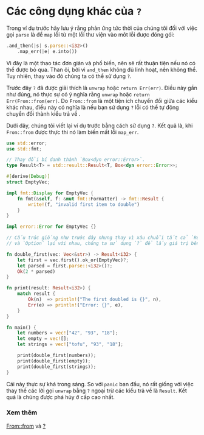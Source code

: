 # Các công dụng khác của `?`
Trong ví dụ trước hãy lưu ý rằng phản ứng tức thời của chúng tôi đối với việc gọi `parse` là để `map` lỗi từ một lỗi thư viện vào môt lỗi được đóng gói: 
```rust
.and_then(|s| s.parse::<i32>()
    .map_err(|e| e.into())
```
Vì đây là một thao tác đơn giản và phổ biến, nên sẽ rất thuận tiện nếu nó có thể được bỏ qua. Than ôi, bởi vì `and_then` không đủ linh hoạt, nên không thể. Tuy nhiên, thay vào đó chúng ta có thể sử dụng `?`.

Trước đây `?` đã được giải thích là `unwrap` hoặc `return Err(err)`. Điều này gần như đúng, nó thực sự có ý nghĩa rằng `unwrap` hoặc `return Err(From::from(err)`. Do `From::from` là một tiện ích chuyển đổi giữa các kiểu khác nhau, điều này có nghĩa là nếu bạn sử dụng `?` lỗi có thể tự động chuyển đổi thành kiểu trả về .

Dưới đây, chúng tôi viết lại ví dụ trước bằng cách sử dụng `?`. Kết quả là, khi `From::from` được thực thi nó làm biến mất lỗi `map_err`. 

```rust
use std::error;
use std::fmt;

// Thay đổi bí danh thành `Box<dyn error::Error>`.
type Result<T> = std::result::Result<T, Box<dyn error::Error>>;

#[derive(Debug)]
struct EmptyVec;

impl fmt::Display for EmptyVec {
    fn fmt(&self, f: &mut fmt::Formatter) -> fmt::Result {
        write!(f, "invalid first item to double")
    }
}

impl error::Error for EmptyVec {}

// Cấu trúc giống như trước đây nhưng thay vì xâu chuỗi tất cả `Results`
// và `Option` lại với nhau, chúng ta sử dụng `?` để lấy giá trị bên trong ngay lập tức.

fn double_first(vec: Vec<&str>) -> Result<i32> {
    let first = vec.first().ok_or(EmptyVec)?;
    let parsed = first.parse::<i32>()?;
    Ok(2 * parsed)
}

fn print(result: Result<i32>) {
    match result {
        Ok(n)  => println!("The first doubled is {}", n),
        Err(e) => println!("Error: {}", e),
    }
}

fn main() {
    let numbers = vec!["42", "93", "18"];
    let empty = vec![];
    let strings = vec!["tofu", "93", "18"];

    print(double_first(numbers));
    print(double_first(empty));
    print(double_first(strings));
}
```
Cái này thực sự khá trong sáng. So với `panic` ban đầu, nó rất giống với việc thay thế các lời gọi `unwrap` bằng `?` ngoại trừ các kiểu trả về là `Result`. Kết quả là chúng được phá hủy ở cấp cao nhất.

### Xem thêm
[From::from](https://doc.rust-lang.org/std/convert/trait.From.html) và [?](https://doc.rust-lang.org/reference/expressions/operator-expr.html#the-question-mark-operator)